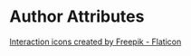 # Author Attributes

<a href="https://www.flaticon.com/free-icons/interaction" title="interaction icons">Interaction icons created by Freepik - Flaticon</a>


